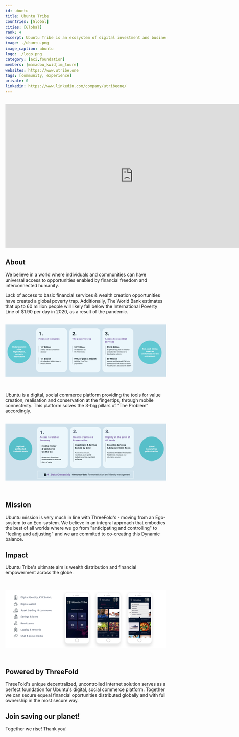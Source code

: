 ```yaml
---
id: ubuntu
title: Ubuntu Tribe
countries: [Global]
cities: [Global]
rank: 4
excerpt: Ubuntu Tribe is an ecosystem of digital investment and business management tools aiming at boosting financial inclusion.
image: ./ubuntu.png
image_caption: ubuntu
logo: ./logo.png
category: [aci,foundation]
members: [mamadou_kwidjim_toure]
websites: https://www.utribe.one
tags: [community, experience]
private: 0
linkedin: https://www.linkedin.com/company/utribeone/
---
```


<BR>

<iframe width="800" height="450" src="https://www.youtube.com/embed/1s0-ab7Daq8" title="YouTube video player" frameborder="0" allow="accelerometer; autoplay; clipboard-write; encrypted-media; gyroscope; picture-in-picture" allowfullscreen></iframe>

<BR>


## About

We believe in a world where individuals and communities can have universal access to opportunities enabled by financial freedom and interconnected humanity.
<br/>

Lack of access to basic financial services & wealth creation opportunities have created a global poverty trap. Additionally, The World Bank estimates that up to 60 million people will likely fall below the International Poverty Line of $1.90 per day in 2020, as a result of the pandemic.
<br/>
<br/>

![problem](./ubuntu_problem.png)

<br/>

Ubuntu is a digital, social commerce platform providing the tools for value creation, realisation and conservation at the fingertips, through mobile connectivity. This platform solves the 3-big pillars of “The Problem” accordingly.
<br/>
<br/>

![solution](./ubuntu_solution.png)

<br/>

## Mission

Ubuntu mission is very much in line with ThreeFold's - moving from an Ego-system to an Eco-system. We believe in an integral approach that embodies the best of all worlds where we go from "anticipating and controlling" to "feeling and adjusting" and we are commited to co-creating this Dynamic balance.

## Impact

Ubuntu Tribe's ultimate aim is wealth distribution and financial empowerment across the globe.

<br/>

![ubuntu_platform](./ubuntu_platform.png)

<br/>

## Powered by ThreeFold

ThreeFold's unique decentralized, uncontrolled Internet solution serves as a perfect foundation for Ubuntu's digital, social commerce platform. Together we can secure equeal financial oportunities distributed globally and with full ownership in the most secure way.

## Join saving our planet!

Together we rise! Thank you!
